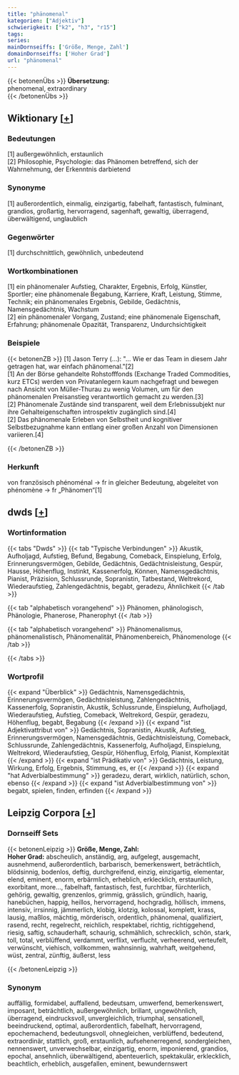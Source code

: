 ```yaml
---
title: "phänomenal"
kategorien: ["Adjektiv"]
schwierigkeit: ["k2", "h3", "r15"]
tags:
series:
mainDornseiffs: ['Größe, Menge, Zahl']
domainDornseiffs: ['Hoher Grad']
url: "phänomenal"
---
```


{{< betonenÜbs >}}
**Übersetzung:**  
phenomenal, extraordinary  
{{< /betonenÜbs >}}

## Wiktionary [[+](https://de.wiktionary.org/wiki/phänomenal)]

### Bedeutungen
[1] außergewöhnlich, erstaunlich  
[2] Philosophie, Psychologie: das Phänomen betreffend, sich der Wahrnehmung, der Erkenntnis darbietend  

### Synonyme
[1] außerordentlich, einmalig, einzigartig, fabelhaft, fantastisch, fulminant, grandios, großartig, hervorragend, sagenhaft, gewaltig, überragend, überwältigend, unglaublich  

### Gegenwörter
[1] durchschnittlich, gewöhnlich, unbedeutend  

### Wortkombinationen
[1] ein phänomenaler Aufstieg, Charakter, Ergebnis, Erfolg, Künstler, Sportler; eine phänomenale Begabung, Karriere, Kraft, Leistung, Stimme, Technik; ein phänomenales Ergebnis, Gebilde, Gedächtnis, Namensgedächtnis, Wachstum  
[2] ein phänomenaler Vorgang, Zustand; eine phänomenale Eigenschaft, Erfahrung; phänomenale Opazität, Transparenz, Undurchsichtigkeit  

### Beispiele
{{< betonenZB >}}
[1] Jason Terry (…): "… Wie er das Team in diesem Jahr getragen hat, war einfach phänomenal."[2]  
[1] An der Börse gehandelte Rohstofffonds (Exchange Traded Commodities, kurz ETCs) werden von Privatanlegern kaum nachgefragt und bewegen nach Ansicht von Müller-Thurau zu wenig Volumen, um für den phänomenalen Preisanstieg verantwortlich gemacht zu werden.[3]  
[2] Phänomenale Zustände sind transparent, weil dem Erlebnissubjekt nur ihre Gehalteigenschaften introspektiv zugänglich sind.[4]  
[2] Das phänomenale Erleben von Selbstheit und kognitiver Selbstbezugnahme kann entlang einer großen Anzahl von Dimensionen variieren.[4]  

{{< /betonenZB >}}
### Herkunft
von französisch phénoménal → fr in gleicher Bedeutung, abgeleitet von phénomène → fr „Phänomen“[1]  



## dwds [[+](https://www.dwds.de/wb/phänomenal)]

### Wortinformation
{{< tabs "Dwds" >}}
{{< tab "Typische Verbindungen" >}}
Akustik, Aufholjagd, Aufstieg, Befund, Begabung, Comeback, Einspielung, Erfolg, Erinnerungsvermögen, Gebilde, Gedächtnis, Gedächtnisleistung, Gespür, Hausse, Höhenflug, Instinkt, Kassenerfolg, Können, Namensgedächtnis, Pianist, Präzision, Schlussrunde, Sopranistin, Tatbestand, Weltrekord, Wiederaufstieg, Zahlengedächtnis, begabt, geradezu, Ähnlichkeit
{{< /tab >}}

{{< tab "alphabetisch vorangehend" >}}
Phänomen, phänologisch, Phänologie, Phanerose, Phanerophyt
{{< /tab >}}

{{< tab "alphabetisch vorangehend" >}}
Phänomenalismus, phänomenalistisch, Phänomenalität, Phänomenbereich, Phänomenologe
{{< /tab >}}

{{< /tabs >}}

### Wortprofil
{{< expand "Überblick" >}} Gedächtnis, Namensgedächtnis, Erinnerungsvermögen, Gedächtnisleistung, Zahlengedächtnis, Kassenerfolg, Sopranistin, Akustik, Schlussrunde, Einspielung, Aufholjagd, Wiederaufstieg, Aufstieg, Comeback, Weltrekord, Gespür, geradezu, Höhenflug, begabt, Begabung {{< /expand >}}
{{< expand "ist Adjektivattribut von" >}} Gedächtnis, Sopranistin, Akustik, Aufstieg, Erinnerungsvermögen, Namensgedächtnis, Gedächtnisleistung, Comeback, Schlussrunde, Zahlengedächtnis, Kassenerfolg, Aufholjagd, Einspielung, Weltrekord, Wiederaufstieg, Gespür, Höhenflug, Erfolg, Pianist, Komplexität {{< /expand >}}
{{< expand "ist Prädikativ von" >}} Gedächtnis, Leistung, Wirkung, Erfolg, Ergebnis, Stimmung, es, er {{< /expand >}}
{{< expand "hat Adverbialbestimmung" >}} geradezu, derart, wirklich, natürlich, schon, ebenso {{< /expand >}}
{{< expand "ist Adverbialbestimmung von" >}} begabt, spielen, finden, erfinden {{< /expand >}}

## Leipzig Corpora [[+](https://corpora.uni-leipzig.de/en/res?word=phänomenal&corpusId=deu_newscrawl-public_2018)]

### Dornseiff Sets
{{< betonenLeipzig >}}
**Größe, Menge, Zahl:**  
**Hoher Grad:** abscheulich, anständig, arg, aufgelegt, ausgemacht, ausnehmend, außerordentlich, barbarisch, bemerkenswert, beträchtlich, blödsinnig, bodenlos, deftig, durchgreifend, einzig, einzigartig, elementar, elend, eminent, enorm, erbärmlich, erheblich, erklecklich, erstaunlich, exorbitant, more..., fabelhaft, fantastisch, fest, furchtbar, fürchterlich, gehörig, gewaltig, grenzenlos, grimmig, grässlich, gründlich, haarig, hanebüchen, happig, heillos, hervorragend, hochgradig, höllisch, immens, intensiv, irrsinnig, jämmerlich, klobig, klotzig, kolossal, komplett, krass, lausig, maßlos, mächtig, mörderisch, ordentlich, phänomenal, qualifiziert, rasend, recht, regelrecht, reichlich, respektabel, richtig, richtiggehend, riesig, saftig, schauderhaft, schaurig, schmählich, schrecklich, schön, stark, toll, total, verblüffend, verdammt, verflixt, verflucht, verheerend, verteufelt, verwünscht, viehisch, vollkommen, wahnsinnig, wahrhaft, weitgehend, wüst, zentral, zünftig, äußerst, less  

{{< /betonenLeipzig >}}

### Synonym
auffällig, formidabel, auffallend, bedeutsam, umwerfend, bemerkenswert, imposant, beträchtlich, außergewöhnlich, brillant, ungewöhnlich, überragend, eindrucksvoll, unvergleichlich, triumphal, sensationell, beeindruckend, optimal, außerordentlich, fabelhaft, hervorragend, epochemachend, bedeutungsvoll, ohnegleichen, verblüffend, bedeutend, extraordinär, stattlich, groß, erstaunlich, aufsehenerregend, sondergleichen, nennenswert, unverwechselbar, einzigartig, enorm, imponierend, grandios, epochal, ansehnlich, überwältigend, abenteuerlich, spektakulär, erklecklich, beachtlich, erheblich, ausgefallen, eminent, bewundernswert

